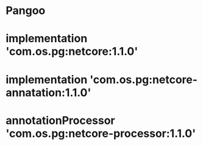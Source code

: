 # Pangoo

# implementation 'com.os.pg:netcore:1.1.0'
# implementation 'com.os.pg:netcore-annatation:1.1.0'
# annotationProcessor 'com.os.pg:netcore-processor:1.1.0'
